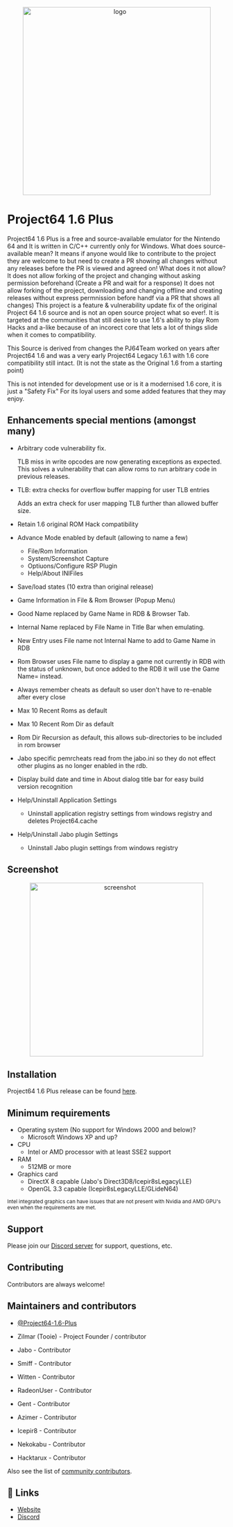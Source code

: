 <p align="center">
  <img src="https://www.project64-legacy.com/data/uploads/PJ64Plus_Clear.png" alt="logo" width="433" />
</p>

# Project64 1.6 Plus

Project64 1.6 Plus is a free and source-available emulator for the Nintendo 64 and It is written in C/C++ currently only for Windows. What does source-available mean? It means if anyone would like to contribute to the project they are welcome to but need to create a PR showing all changes without any releases before the PR is viewed and agreed on! What does it not allow? It does not allow forking of the project and changing without asking permission beforehand (Create a PR and wait for a response) It does not allow forking of the project, downloading and changing offline and creating releases without express permnission before handf via a PR that shows all changes) This project is a feature & vulnerability update fix of the original Project 64 1.6 source and is not an open source project what so ever!. It is targeted at the communities that still desire to use 1.6's ability to play Rom Hacks and a-like because of an incorect core that lets a lot of things slide when it comes to compatibility. 

This Source is derived from changes the PJ64Team worked on years after Project64 1.6 and was a very early Project64 Legacy 1.6.1 with 1.6 core compatibility still intact. (It is not the state as the Original 1.6 from a starting point)

This is not intended for development use or is it a modernised 1.6 core, it is just a "Safety Fix" For its loyal users and some added features that they may enjoy.

## Enhancements special mentions (amongst many)

- Arbitrary code vulnerability fix.

    TLB miss in write opcodes are now generating exceptions as expected. This solves a vulnerability that can allow roms
    to run arbitrary code in previous releases.  
	
- TLB: extra checks for overflow buffer mapping for user TLB entries

	Adds an extra check for user mapping TLB further than allowed buffer size.

- Retain 1.6 original ROM Hack compatibility

- Advance Mode enabled by default (allowing to name a few)

  - File/Rom Information
  - System/Screenshot Capture
  - Optiuons/Configure RSP Plugin
  - Help/About INIFiles 

- Save/load states (10 extra than original release)
- Game Information in File & Rom Browser (Popup Menu)
- Good Name replaced by Game Name in RDB & Browser Tab.
- Internal Name replaced by File Name in Title Bar when emulating.
- New Entry uses File name not Internal Name to add to Game Name in RDB
- Rom Browser uses File name to display a game not currently in RDB with the status of unknown,
  but once added to the RDB it will use the Game Name= instead.
- Always remember cheats as default so user don't have to re-enable after every close
- Max 10 Recent Roms as default
- Max 10 Recent Rom Dir as default
- Rom Dir Recursion as default, this allows sub-directories to be included in rom browser
- Jabo specific pemrcheats read from the jabo.ini so they do not effect other plugins as no longer enabled in the rdb.
- Display build date and time in About dialog title bar for easy build version recognition
- Help/Uninstall Application Settings
  - Uninstall application registry settings from windows registry and deletes Project64.cache 
- Help/Uninstall Jabo plugin Settings
  - Uninstall Jabo plugin settings from windows registry 

## Screenshot

<p align="center">
  <img src="https://www.project64-legacy.com/data/uploads/Docs/pj64plus_screen_about_26_06_2024.png" alt="screenshot" width="400" />
</p>

## Installation

Project64 1.6 Plus release can be found [here](https://github.com/pj64team/Project64-1.6-Plus/releases).

## Minimum requirements

* Operating system (No support for Windows 2000 and below)?
  *  Microsoft Windows XP and up?
* CPU
  * Intel or AMD processor with at least SSE2 support
* RAM
  * 512MB or more
* Graphics card
  * DirectX 8 capable (Jabo's Direct3D8/Icepir8sLegacyLLE)
  * OpenGL 3.3 capable (Icepir8sLegacyLLE/GLideN64)
  
<sub>Intel integrated graphics can have issues that are not present with Nvidia and AMD GPU's even when the requirements are met.</sub>

## Support

Please join our [Discord server](https://discord.gg/ha7HWAFE8uc) for support, questions, etc.

## Contributing

Contributors are always welcome!

## Maintainers and contributors

- [@Project64-1.6-Plus](https://github.com/pj64team/Project64-1.6-Plus)

- Zilmar (Tooie) - Project Founder / contributor
- Jabo - Contributor
- Smiff - Contributor
- Witten - Contributor
- RadeonUser - Contributor
- Gent - Contributor
- Azimer - Contributor
- Icepir8 - Contributor
- Nekokabu - Contributor
- Hacktarux - Contributor


Also see the list of [community contributors](https://github.com/pj64team/Project64-1.6-Plus/graphs/contributors).

## 🔗 Links
- [Website](https://github.com/pj64team/Project64-1.6-Plus)
- [Discord](https://discord.gg/TnFmnW6WQE)

